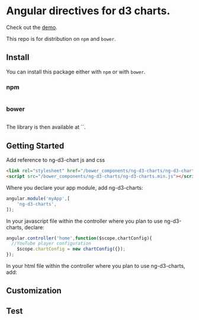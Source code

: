 # Angular directives for d3 charts.

Check out the [demo](http://ng-d3-chart.herokuapp.com/).

This repo is for distribution on `npm` and `bower`.

## Install

You can install this package either with `npm` or with `bower`.

### npm

```shell

```

### bower

```shell

```
The library is then available at ``.

## Getting Started

Add reference to ng-d3-chart js and css
```html
<link rel="stylesheet" href="/bower_components/ng-d3-charts/ng-d3-charts.min.css">
<script src="/bower_components/ng-d3-charts/ng-d3-charts.min.js"></script>
```

Where you declare your app module, add ng-d3-charts:
```javascript
angular.module('myApp',[
	'ng-d3-charts',
]);
```
In your javascript file within the controller where you plan to use ng-d3-charts, declare:
```javascript
angular.controller('home',function($scope,chartConfig){
  //YouTube player configuration
	$scope.chartConfig = new chartConfig({});
});  
```
In your html file within the controller where you plan to use ng-d3-charts, add:


## Customization

## Test
